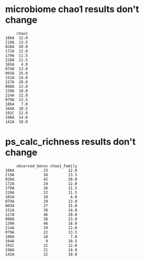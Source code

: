 # microbiome chao1 results don't change

         chao1
    166A  12.0
    219A  13.5
    026A  20.0
    172A  12.0
    179A  11.5
    228A  11.5
    165A   4.0
    074A  13.0
    003A  15.0
    151A  14.0
    127A  20.0
    008A  13.0
    139A  18.0
    214A  12.0
    079A  13.5
    186A   7.0
    164A  10.5
    191C  12.0
    198A  14.0
    142A  10.0

# ps_calc_richness results don't change

         observed_Genus chao1_Family
    166A             23         12.0
    219A             18         13.5
    026A             42         20.0
    172A             24         12.0
    179A             26         11.5
    228A             22         11.5
    165A             10          4.0
    074A             29         13.0
    003A             27         15.0
    151A             38         14.0
    127A             46         20.0
    008A             26         13.0
    139A             46         18.0
    214A             19         12.0
    079A             22         13.5
    186A             18          7.0
    164A              9         10.5
    191C             22         12.0
    198A             21         14.0
    142A             22         10.0

